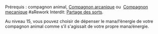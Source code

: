 Prérequis : compagnon animal, [Compagnon arcanique](Compagnon%20arcanique.md) ou  [Compagnon mecanique](Compagnon%20mecanique.md)
#aRework 
Interdit: [Partage des sorts](Partage%20des%20sorts.md).

Au niveau 15, vous pouvez choisir de dépenser le mana/l’énergie de votre compagnon animal comme s’il s'agissait de votre propre mana/énergie.

